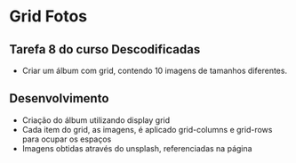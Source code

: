 # Grid Fotos

## Tarefa 8 do curso Descodificadas
- Criar um álbum com grid, contendo 10 imagens de tamanhos diferentes.

## Desenvolvimento
- Criação do álbum utilizando display grid
- Cada item do grid, as imagens, é aplicado grid-columns e grid-rows para ocupar os espaços
- Imagens obtidas através do unsplash, referenciadas na página
